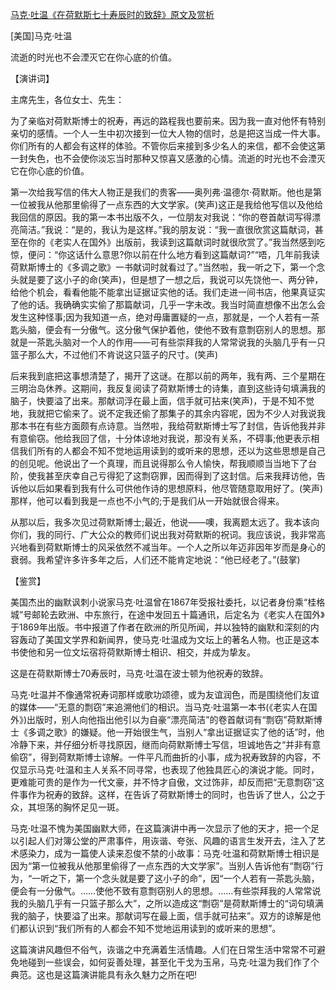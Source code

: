 [马克·吐温《在荷默斯七十寿辰时的致辞》原文及赏析](https://www.vrrw.net/wx/14676.html)

[美国]马克·吐温

流逝的时光也不会湮灭它在你心底的价值。

【演讲词】

主席先生，各位女士、先生：

为了亲临对荷默斯博士的祝寿，再远的路程我也要前来。因为我一直对他怀有特别亲切的感情。一个人一生中初次接到一位大人物的信时，总是把这当成一件大事。你们所有的人都会有这样的体验。不管你后来接到多少名人的来信，都不会使这第一封失色，也不会使你淡忘当时那种又惊喜又感激的心情。流逝的时光也不会湮灭它在你心底的价值。

第一次给我写信的伟大人物正是我们的贵客——奥列弗·温德尔·荷默斯。他也是第一位被我从他那里偷得了一点东西的大文学家。(笑声)这正是我给他写信以及他给我回信的原因。我的第一本书出版不久，一位朋友对我说：“你的卷首献词写得漂亮简洁。”我说：“是的，我认为是这样。”我的朋友说：“我一直很欣赏这篇献词，甚至在你的《老实人在国外》出版前，我读到这篇献词时就很欣赏了。”我当然感到吃惊，便问：“你这话什么意思?你以前在什么地方看到这篇献词?”“唔，几年前我读荷默斯博士的《多调之歌》一书献词时就看过了。”当然啦，我一听之下，第一个念头就是要了这小子的命(笑声)，但是想了一想之后，我说可以先饶他一、两分钟，给他个机会，看看他能不能拿出证据证实他的话。我们走进一间书店，他果真证实了他的话。我确确实实偷了那篇献词，几乎一字未改。我当时简直想像不出怎么会发生这种怪事;因为我知道一点，绝对毋庸置疑的一点，那就是，一个人若有一茶匙头脑，便会有一分傲气。这分傲气保护着他，使他不致有意剽窃别人的思想。那就是一茶匙头脑对一个人的作用——可有些崇拜我的人常常说我的头脑几乎有一只篮子那么大，不过他们不肯说这只篮子的尺寸。(笑声)

后来我到底把这事想清楚了，揭开了这谜。在那以前的两年，我有两、三个星期在三明治岛休养。这期间，我反复阅读了荷默斯博士的诗集，直到这些诗句填满我的脑子，快要溢了出来。那献词浮在最上面，信手就可拈来(笑声)，于是不知不觉地，我就把它偷来了。说不定我还偷了那集子的其余内容呢，因为不少人对我说我那本书在有些方面颇有点诗意。当然啦，我给荷默斯博士写了封信，告诉他我并非有意偷窃。他给我回了信，十分体谅地对我说，那没有关系，不碍事;他更表示相信我们所有的人都会不知不觉地运用读到的或听来的思想，还以为这些思想是自己的创见呢。他说出了一个真理，而且说得那么令人愉快，帮我顺顺当当地下了台阶，使我甚至庆幸自己亏得犯了这剽窃罪，因而得到了这封信。后来我拜访他，告诉他以后如果看到我有什么可供他作诗的思想原料，他尽管随意取用好了。(笑声)那样，他可以看到我是一点也不小气的;于是我们从一开始就很合得来。

从那以后，我多次见过荷默斯博士;最近，他说——噢，我离题太远了。我本该向你们，我的同行、广大公众的教师们说出我对荷默斯的祝词。我应该说，我非常高兴地看到荷默斯博士的风采依然不减当年。一个人之所以年迈非因年岁而是身心的衰弱。我希望许多许多年之后，人们还不能肯定地说：“他已经老了。”(鼓掌)



【鉴赏】

美国杰出的幽默讽刺小说家马克·吐温曾在1867年受报社委托，以记者身份乘“桂格城”号邮轮去欧洲、中东旅行，在途中发回五十篇通讯，后定名为《老实人在国外》于1869年出版。书中报道了作者在欧洲的所见所闻，并以独特的幽默和深刻的内容轰动了美国文学界和新闻界，使马克·吐温成为文坛上的著名人物。也正是这本书使他和另一位文坛宿将荷默斯博士相识、相交，并成为挚友。

这是在荷默斯博士70寿辰时，马克·吐温在波士顿为他祝寿的致辞。

马克·吐温并不像通常祝寿词那样或歌功颂德，或为友谊润色，而是围绕他们友谊的媒体——“无意的剽窃”来追溯他们的相识。当马克·吐温第一本书(《老实人在国外》)出版时，别人向他指出他引以为自豪“漂亮简洁”的卷首献词有“剽窃”荷默斯博士《多调之歌》的嫌疑。他一开始很生气，当别人“拿出证据证实了他的话”时，他冷静下来，并仔细分析寻找原因，继而向荷默斯博士写信，坦诚地告之“并非有意偷窃”，得到荷默斯博士谅解。一件平凡而曲折的小事，成为祝寿致辞的内容，不仅显示马克·吐温和主人关系不同寻常，也表现了他独具匠心的演说才能。同时，更难能可贵的是作为一代文豪，并不恃才自傲，文过饰非，却反而把“无意剽窃”这件事作为祝寿的致辞。这样，在告诉了荷默斯博士的同时，也告诉了世人，公之于众，其坦荡的胸怀足见一斑。

马克·吐温不愧为美国幽默大师，在这篇演讲中再一次显示了他的天才，把一个足以引起人们对簿公堂的严肃事件，用诙谐、夸张、风趣的语言生发开去，注入了艺术感染力，成为一篇使人读来忍俊不禁的小故事：马克·吐温和荷默斯博士相识是因为“第一位被我从他那里偷得了一点东西的大文学家”。当别人告诉他有“剽窃”行为，“一听之下，第一个念头就是要了这小子的命”，因“一个人若有一茶匙头脑，便会有一分傲气。……使他不致有意剽窃别人的思想。……有些崇拜我的人常常说我的头脑几乎有一只篮子那么大”，之所以造成这“剽窃”是荷默斯博士的“词句填满我的脑子，快要溢了出来。那献词写在最上面，信手就可拈来”。双方的谅解是他们都认识到“我们所有的人都会不知不觉地运用读到的或听来的思想”。

这篇演讲风趣但不俗气，诙谐之中充满着生活情趣。人们在日常生活中常常不可避免地碰到一些误会，如何妥善处理，甚至化干戈为玉帛，马克·吐温为我们作了个典范。这也是这篇演讲能具有永久魅力之所在吧!

